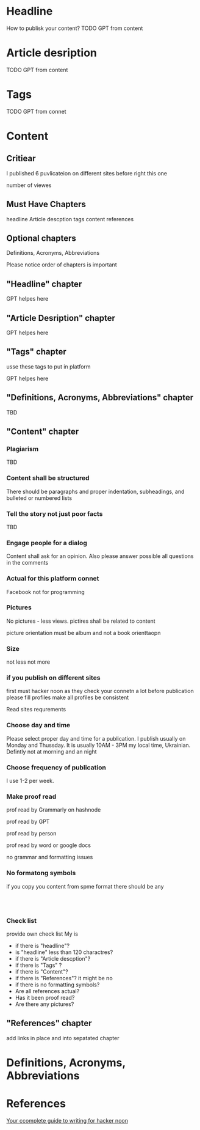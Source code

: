 # Headline
How to publisk your content?
TODO GPT from content

# Article desription 
TODO GPT from content 

# Tags
TODO GPT from connet

# Content
## Critiear
I published 6 puvlicateion on different sites before right this one

number of viewes

## Must Have Chapters

headline 
Article descption
tags
content
references

## Optional chapters
Definitions, Acronyms, Abbreviations


Please notice order of chapters is important

## "Headline" chapter
GPT helpes here

## "Article Desription" chapter

GPT helpes here

## "Tags" chapter

usse these tags to put in platform 

GPT helpes here

## "Definitions, Acronyms, Abbreviations" chapter
TBD

## "Content" chapter

### Plagiarism
TBD

### Content shall be structured

There should be paragraphs and proper indentation, subheadings, and bulleted or numbered lists

### Tell the story not just poor facts
TBD

### Engage people for a dialog
Content shall ask for an opinion. Also please answer possible all questions in the comments 

### Actual for this platform connet
Facebook not for programming

### Pictures 
No pictures - less views. pictires shall be related to content

picture orientation must be album and not a book orienttaopn

### Size

not less not more

### if you publish on different sites

first must hacker noon as they check your connetn a lot
before publication please fill profiles
make all profiles be consistent

Read sites requrements 

### Choose day and time
Please select proper day and time for a publication. I publish usually on Monday and Thussday.
It is usually 10AM - 3PM my local time, Ukrainian. Defintly not at morning and an night 

### Choose frequency of publication
I use 1-2 per week. 

### Make proof read 
prof read by Grammarly on hashnode

prof read by GPT

prof read by person

prof read by word or google docs

no grammar and formatting issues

### No formatong symbols
if you copy you content from spme format there should be any

</br>
&nbsp;&nbsp;

### Check list
provide own check list
My is 
- if there is "headline"?
- is "headline" less than 120 charactres?
- if there is "Article descption"?
- if there is "Tags" ?
- if there is "Content"? 
- if there is "References"? it might be no
- if there is no formatting symbols?
- Are all references actual?
- Has it been proof read?
- Are there any pictures?

## "References" chapter
add links in place and into sepatated chapter 

# Definitions, Acronyms, Abbreviations

# References 
[Your ccomplete guide to writing for hacker noon](https://help.hackernoon.com/your-complete-guide-to-writing-for-hacker-noon)